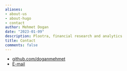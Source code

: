 ```yaml
---
aliases:
- about-us
- about-hugo
- contact
author: Mehmet Dogan
date: "2023-01-09"
description: Plootra, financial research and analytics
title: Contact
comments: false
---
```


- [github.com/doganmehmet](https://github.com/doganmehmet)
- [E-mail](mailto:plootra@outlook.com)

